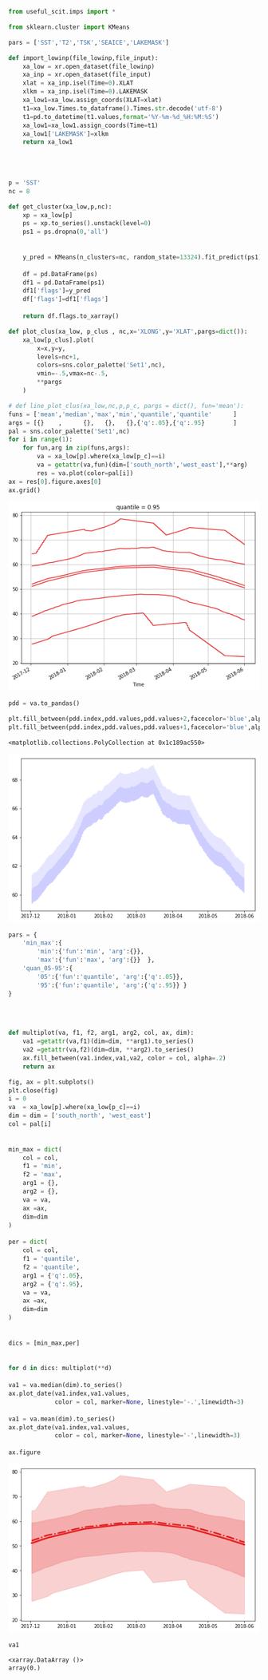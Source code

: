 ```python
from useful_scit.imps import *
```


```python
from sklearn.cluster import KMeans
```


```python
pars = ['SST','T2','TSK','SEAICE','LAKEMASK']
```


```python
def import_lowinp(file_lowinp,file_input):
    xa_low = xr.open_dataset(file_lowinp)
    xa_inp = xr.open_dataset(file_input)
    xlat = xa_inp.isel(Time=0).XLAT 
    xlkm = xa_inp.isel(Time=0).LAKEMASK 
    xa_low1=xa_low.assign_coords(XLAT=xlat)
    t1=xa_low.Times.to_dataframe().Times.str.decode('utf-8')
    t1=pd.to_datetime(t1.values,format='%Y-%m-%d_%H:%M:%S')
    xa_low1=xa_low1.assign_coords(Time=t1)
    xa_low1['LAKEMASK']=xlkm
    return xa_low1
    
    
    
```


```python
p = 'SST'
nc = 8 
```


```python
def get_cluster(xa_low,p,nc):
    xp = xa_low[p]
    ps = xp.to_series().unstack(level=0)
    ps1 = ps.dropna(0,'all')


    y_pred = KMeans(n_clusters=nc, random_state=13324).fit_predict(ps1)

    df = pd.DataFrame(ps)
    df1 = pd.DataFrame(ps1)
    df1['flags']=y_pred
    df['flags']=df1['flags']

    return df.flags.to_xarray()
```


```python
def plot_clus(xa_low, p_clus , nc,x='XLONG',y='XLAT',pargs=dict()):
    xa_low[p_clus].plot(
        x=x,y=y,
        levels=nc+1, 
        colors=sns.color_palette('Set1',nc),
        vmin=-.5,vmax=nc-.5,
        **pargs
    )
```


```python
# def line_plot_clus(xa_low,nc,p,p_c, pargs = dict(), fun='mean'):
funs = ['mean','median','max','min','quantile','quantile'      ]
args = [{}    ,      {},   {},   {},{'q':.05},{'q':.95}        ]
pal = sns.color_palette('Set1',nc)
for i in range(1):
    for fun,arg in zip(funs,args):
        va = xa_low[p].where(xa_low[p_c]==i)
        va = getattr(va,fun)(dim=['south_north','west_east'],**arg)
        res = va.plot(color=pal[i])
ax = res[0].figure.axes[0]
ax.grid()
```


![png](check_input_01_funs_files/check_input_01_funs_7_0.png)



```python
pdd = va.to_pandas()
```


```python
plt.fill_between(pdd.index,pdd.values,pdd.values+2,facecolor='blue',alpha=.1)
plt.fill_between(pdd.index,pdd.values,pdd.values+1,facecolor='blue',alpha=.1)
```




    <matplotlib.collections.PolyCollection at 0x1c189ac550>




![png](check_input_01_funs_files/check_input_01_funs_9_1.png)



```python
pars = {
    'min_max':{
        'min':{'fun':'min', 'arg':{}},
        'max':{'fun':'max', 'arg':{}}  },
    'quan_05-95':{
        '05':{'fun':'quantile', 'arg':{'q':.05}},
        '95':{'fun':'quantile', 'arg':{'q':.95}} }
}
```


```python

```


```python


def multiplot(va, f1, f2, arg1, arg2, col, ax, dim):
    va1 =getattr(va,f1)(dim=dim, **arg1).to_series()
    va2 =getattr(va,f2)(dim=dim, **arg2).to_series()
    ax.fill_between(va1.index,va1,va2, color = col, alpha=.2)
    return ax
```


```python
fig, ax = plt.subplots()
plt.close(fig)
i = 0
va  = xa_low[p].where(xa_low[p_c]==i)
dim = dim = ['south_north', 'west_east']
col = pal[i]


min_max = dict(
    col = col,
    f1 = 'min',
    f2 = 'max',
    arg1 = {},
    arg2 = {},
    va = va,
    ax =ax,
    dim=dim
)

per = dict(
    col = col,
    f1 = 'quantile',
    f2 = 'quantile',
    arg1 = {'q':.05},
    arg2 = {'q':.95},
    va = va,
    ax =ax,
    dim=dim
)


dics = [min_max,per]


for d in dics: multiplot(**d)

va1 = va.median(dim).to_series() 
ax.plot_date(va1.index,va1.values, 
             color = col, marker=None, linestyle='-.',linewidth=3)

va1 = va.mean(dim).to_series() 
ax.plot_date(va1.index,va1.values, 
             color = col, marker=None, linestyle='-',linewidth=3)
    
ax.figure
```




![png](check_input_01_funs_files/check_input_01_funs_13_0.png)




```python
va1
```




    <xarray.DataArray ()>
    array(0.)




```python

```
